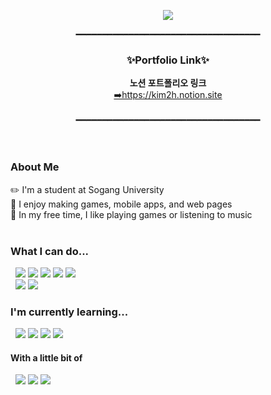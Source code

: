 <p align="center">
  <img src="https://capsule-render.vercel.app/api?type=venom&color=auto&height=250&section=header&text=Welcome!&fontSize=90&desc=I'm%20Kim%20Yi-Hyeon&descSize=45&descAlign=50&descAlignY=65&padding=40">
</p>
<div align="center">
━━━━━━━━━━━━━━━━━━━━━━━━━━━━━━━━━━━
</div>
<div align="center">
<h3>✨Portfolio Link✨</h3>
<strong>노션 포트폴리오 링크</strong><br/>
<a href="https://kim2h.notion.site/">➡️https://kim2h.notion.site</a>
</div>
<br/>
<div align="center">
━━━━━━━━━━━━━━━━━━━━━━━━━━━━━━━━━━━
</div>

<br/>
<br/>

### About Me
✏️ I'm a student at Sogang University<br/>
🔭 I enjoy making games, mobile apps, and web pages<br/>
🎸 In my free time, I like playing games or listening to music<br/><br/>
### What I can do...
&nbsp;&nbsp;<img src="https://img.shields.io/badge/c-%23A8B9CC.svg?&style=flat&logo=c&logoColor=black"/> <img src="https://img.shields.io/badge/c%2B%2B-%2300599C.svg?&style=flat&logo=c%2B%2B&logoColor=white"/> <img src="https://img.shields.io/badge/c%20sharp-5A29E4?style=flat&logo=c%20sharp&logoColor=white"/> <img src="https://img.shields.io/badge/unity-%23000000.svg?&style=flat&logo=unity&logoColor=white"/> <img src="https://img.shields.io/badge/oculus-%231C1E20.svg?&style=flat&logo=oculus&logoColor=white" /><br/>
&nbsp;&nbsp;<img src="https://img.shields.io/badge/python-%233776AB.svg?&style=flat&logo=python&logoColor=white" /> <img src="https://img.shields.io/badge/java-%23007396.svg?&style=flat&logo=java&logoColor=white"/>  <br/> 

### I'm currently learning...
&nbsp;&nbsp;<img src="https://img.shields.io/badge/html5-%23E34F26.svg?&style=flat&logo=html5&logoColor=white" /> <img src="https://img.shields.io/badge/css3-%231572B6.svg?&style=flat&logo=css3&logoColor=white" /> <img src="https://img.shields.io/badge/javascript-%23F7DF1E.svg?&style=flat&logo=javascript&logoColor=black"/> <img src="https://img.shields.io/badge/flutter-%2302569B.svg?&style=flat&logo=flutter&logoColor=white" />
<br/>

#### With a little bit of
&nbsp;&nbsp;<img src="https://img.shields.io/badge/blender-%23F5792A.svg?&style=flat&logo=blender&logoColor=white"/> <img src="https://img.shields.io/badge/adobe%20photoshop-%2331A8FF.svg?&style=flat&logo=adobe%20photoshop&logoColor=white"/> <img src="https://img.shields.io/badge/max-%23525252.svg?&style=flat&logo=max&logoColor=white" />
